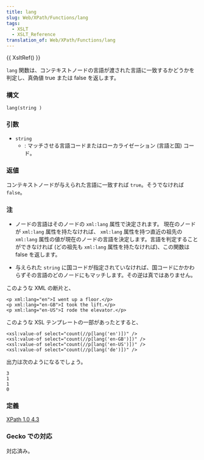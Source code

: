 ```yaml
---
title: lang
slug: Web/XPath/Functions/lang
tags:
  - XSLT
  - XSLT_Reference
translation_of: Web/XPath/Functions/lang
---
```

{{ XsltRef() }}

`lang` 関数は、コンテキストノードの言語が渡された言語に一致するかどうかを判定し、真偽値 true または false を返します。

### 構文

    lang(string )

### 引数

- `string`
  - : マッチさせる言語コードまたはローカライゼーション (言語と国) コード。

### 返値

コンテキストノードが与えられた言語に一致すれば `true`。そうでなければ `false`。

### 注

- ノードの言語はそのノードの `xml:lang` 属性で決定されます。 現在のノードが `xml:lang` 属性を持たなければ、 `xml:lang` 属性を持つ直近の祖先の `xml:lang` 属性の値が現在のノードの言語を決定します。言語を判定することができなければ (どの祖先も `xml:lang` 属性を持たなければ)、この関数は false を返します。

<!---->

- 与えられた `string` に国コードが指定されていなければ、国コードにかかわらずその言語のどのノードにもマッチします。その逆は真ではありません。

このような XML の断片と、

    <p xml:lang="en">I went up a floor.</p>
    <p xml:lang="en-GB">I took the lift.</p>
    <p xml:lang="en-US">I rode the elevator.</p>

このような XSL テンプレートの一部があったとすると、

    <xsl:value-of select="count(//p[lang('en')])" />
    <xsl:value-of select="count(//p[lang('en-GB')])" />
    <xsl:value-of select="count(//p[lang('en-US')])" />
    <xsl:value-of select="count(//p[lang('de')])" />

出力は次のようになるでしょう。

    3
    1
    1
    0

### 定義

[XPath 1.0 4.3](https://www.w3.org/TR/xpath#function-lang)

### Gecko での対応

対応済み。
